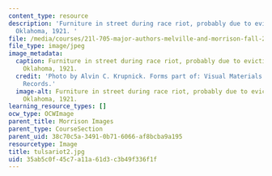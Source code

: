 ```yaml
---
content_type: resource
description: 'Furniture in street during race riot, probably due to eviction, Tulsa,
  Oklahoma, 1921. '
file: /media/courses/21l-705-major-authors-melville-and-morrison-fall-2003/35ab5c0f45c7a11a61d3c3b49f336f1f_tulsariot2.jpg
file_type: image/jpeg
image_metadata:
  caption: Furniture in street during race riot, probably due to eviction, Tulsa,
    Oklahoma, 1921.
  credit: 'Photo by Alvin C. Krupnick. Forms part of: Visual Materials from the NAACP
    Records.'
  image-alt: Furniture in street during race riot, probably due to eviction, Tulsa,
    Oklahoma, 1921.
learning_resource_types: []
ocw_type: OCWImage
parent_title: Morrison Images
parent_type: CourseSection
parent_uid: 38c70c5a-3491-0b71-6066-af8bcba9a195
resourcetype: Image
title: tulsariot2.jpg
uid: 35ab5c0f-45c7-a11a-61d3-c3b49f336f1f
---
```

